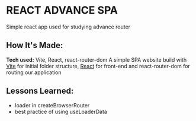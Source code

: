 # REACT ADVANCE SPA

Simple react app used for studying advance router

## How It's Made:

**Tech used:** Vite, React, react-router-dom
A simple SPA website build with [Vite](https://github.com/vitejs/vite) for initial folder structure, [React](https://github.com/facebook/react) for front-end and react-router-dom for routing our application

## Lessons Learned:

- loader in createBrowserRouter
- best practice of using useLoaderData
